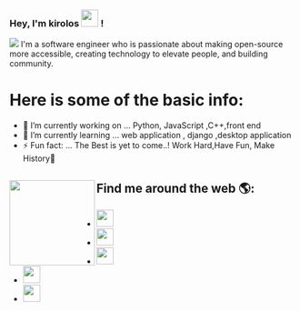 ### Hey, I'm kirolos <img src="https://media.giphy.com/media/hvRJCLFzcasrR4ia7z/giphy.gif" width="30px"> !

 <img src="https://github.com/keroo-adel/keroo-adel/blob/main/keroo.png">
I'm a software engineer who is passionate about making open-source more accessible, creating technology to elevate people, and building community. 

# Here is some of the basic info:
- 🔭 I’m currently working on ... Python, JavaScript ,C++,front end
- 🌱 I’m currently learning ... web application , django ,desktop application 
- ⚡ Fun fact: ... The Best is yet to come..! Work Hard,Have Fun, Make History💪

## Find me around the web 🌎:<img align="left" width="150" height="150" src="https://octodex.github.com/images/red-polo.png?raw=true">
- <a href="https://twitter.com/AdelKerelos"><img src="https://s3-eu-west-1.amazonaws.com/dmi-studentportal-uploads/v3blog/twitter_logo_blue.png" width="30px"></a>
- <a href="https://www.linkedin.com/in/keroo-adel-374824198/"><img src="https://upload.wikimedia.org/wikipedia/commons/e/e9/Linkedin_icon.svg" width="30px"></a> 
- <a href="https://www.facebook.com/kerelos.adel.58/"><img src="https://cdn3.iconfinder.com/data/icons/capsocial-round/500/facebook-512.png" width="30px"></a> 
- <a href="https://www.facebook.com/kerelos.adel.58/"><img src="https://cdn3.iconfinder.com/data/icons/capsocial-round/500/facebook-512.png" width="30px"></a> 
- <a href="https://www.instagram.com/keroo_adel5"><img src="https://upload.wikimedia.org/wikipedia/commons/5/58/Instagram-Icon.png" width="30px"></a> 
